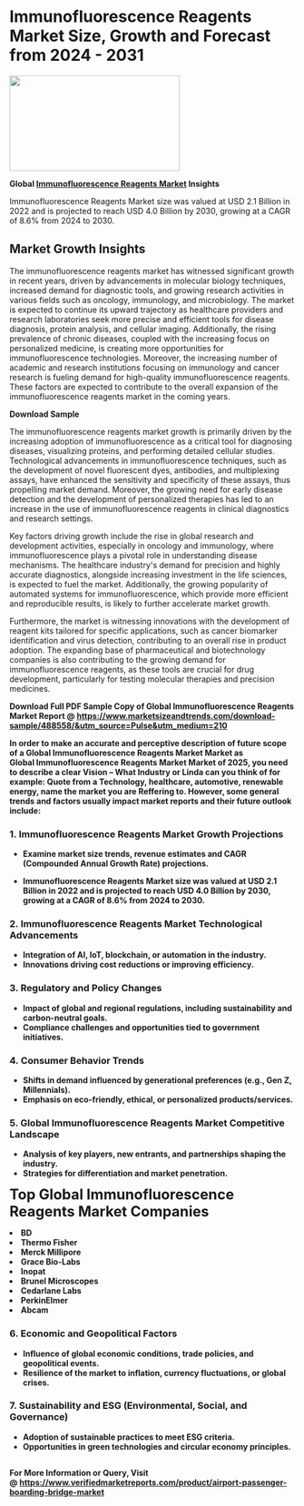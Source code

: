 <H1>Immunofluorescence Reagents Market Size, Growth and Forecast from 2024 - 2031</H1><img class="aligncenter size-medium wp-image-584254" src="https://thirdeyenews.in/wp-content/uploads/2024/09/Global-Market-Research-300x168.jpeg" alt="" width="300" height="168" /><p><strong>Global&nbsp;<a href="https://www.marketsizeandtrends.com/download-sample/488558/&amp;utm_source=Pulse&amp;utm_medium=210">Immunofluorescence Reagents Market</a> Insights</strong></p><p>Immunofluorescence Reagents Market size was valued at USD 2.1 Billion in 2022 and is projected to reach USD 4.0 Billion by 2030, growing at a CAGR of 8.6% from 2024 to 2030.</p><p><h2>Market Growth Insights</h2> <p>The immunofluorescence reagents market has witnessed significant growth in recent years, driven by advancements in molecular biology techniques, increased demand for diagnostic tools, and growing research activities in various fields such as oncology, immunology, and microbiology. The market is expected to continue its upward trajectory as healthcare providers and research laboratories seek more precise and efficient tools for disease diagnosis, protein analysis, and cellular imaging. Additionally, the rising prevalence of chronic diseases, coupled with the increasing focus on personalized medicine, is creating more opportunities for immunofluorescence technologies. Moreover, the increasing number of academic and research institutions focusing on immunology and cancer research is fueling demand for high-quality immunofluorescence reagents. These factors are expected to contribute to the overall expansion of the immunofluorescence reagents market in the coming years.</p> <p><strong>Download Sample</strong></p> <p>The immunofluorescence reagents market growth is primarily driven by the increasing adoption of immunofluorescence as a critical tool for diagnosing diseases, visualizing proteins, and performing detailed cellular studies. Technological advancements in immunofluorescence techniques, such as the development of novel fluorescent dyes, antibodies, and multiplexing assays, have enhanced the sensitivity and specificity of these assays, thus propelling market demand. Moreover, the growing need for early disease detection and the development of personalized therapies has led to an increase in the use of immunofluorescence reagents in clinical diagnostics and research settings.</p> <p>Key factors driving growth include the rise in global research and development activities, especially in oncology and immunology, where immunofluorescence plays a pivotal role in understanding disease mechanisms. The healthcare industry's demand for precision and highly accurate diagnostics, alongside increasing investment in the life sciences, is expected to fuel the market. Additionally, the growing popularity of automated systems for immunofluorescence, which provide more efficient and reproducible results, is likely to further accelerate market growth.</p> <p>Furthermore, the market is witnessing innovations with the development of reagent kits tailored for specific applications, such as cancer biomarker identification and virus detection, contributing to an overall rise in product adoption. The expanding base of pharmaceutical and biotechnology companies is also contributing to the growing demand for immunofluorescence reagents, as these tools are crucial for drug development, particularly for testing molecular therapies and precision medicines.</p> <p><strong></p><p><span class=""><strong>Download Full PDF Sample Copy of Global Immunofluorescence Reagents Market Report</strong> @ <a href="https://www.marketsizeandtrends.com/download-sample/488558/&amp;utm_source=Pulse&amp;utm_medium=210" target="_blank">https://www.marketsizeandtrends.com/download-sample/488558/&amp;utm_source=Pulse&amp;utm_medium=210</a></span></p><p>In order to make an accurate and perceptive description of future scope of a Global&nbsp;Immunofluorescence Reagents Market Market as Global&nbsp;Immunofluorescence Reagents Market Market of 2025, you need to describe a clear Vision &ndash; What Industry or Linda can you think of for example: Quote from a Technology, healthcare, automotive, renewable energy, name the market you are Reffering to. However, some general trends and factors usually impact market reports and their future outlook include:</p><h3>1.&nbsp;<strong>Immunofluorescence Reagents Market Growth Projections</strong></h3><ul><li>Examine market size trends, revenue estimates and CAGR (Compounded Annual Growth Rate) projections.</li><li><p>Immunofluorescence Reagents Market size was valued at USD 2.1 Billion in 2022 and is projected to reach USD 4.0 Billion by 2030, growing at a CAGR of 8.6% from 2024 to 2030.</p></li></ul><h3>2.&nbsp;<strong>Immunofluorescence Reagents Market Technological Advancements</strong></h3><ul><li>Integration of AI, IoT, blockchain, or automation in the industry.</li><li>Innovations driving cost reductions or improving efficiency.</li></ul><h3>3.&nbsp;<strong>Regulatory and Policy Changes</strong></h3><ul><li>Impact of global and regional regulations, including sustainability and carbon-neutral goals.</li><li>Compliance challenges and opportunities tied to government initiatives.</li></ul><h3>4.&nbsp;<strong>Consumer Behavior Trends</strong></h3><ul><li>Shifts in demand influenced by generational preferences (e.g., Gen Z, Millennials).</li><li>Emphasis on eco-friendly, ethical, or personalized products/services.</li></ul><h3>5.&nbsp;<strong>Global Immunofluorescence Reagents Market Competitive Landscape</strong></h3><ul><li>Analysis of key players, new entrants, and partnerships shaping the industry.</li><li>Strategies for differentiation and market penetration.</li></ul><p data-pm-slice="1 1 []"><span style="color: inherit; font-family: inherit; font-size: 25px;">Top Global Immunofluorescence Reagents Market Companies</span></p><div class="" data-test-id=""><p><li>BD</li><li> Thermo Fisher</li><li> Merck Millipore</li><li> Grace Bio-Labs</li><li> Inopat</li><li> Brunel Microscopes</li><li> Cedarlane Labs</li><li> PerkinElmer</li><li> Abcam</li></p></div><h3>6.&nbsp;<strong>Economic and Geopolitical Factors</strong></h3><ul><li>Influence of global economic conditions, trade policies, and geopolitical events.</li><li>Resilience of the market to inflation, currency fluctuations, or global crises.</li></ul><h3>7.&nbsp;<strong>Sustainability and ESG (Environmental, Social, and Governance)</strong></h3><ul><li>Adoption of sustainable practices to meet ESG criteria.</li><li>Opportunities in green technologies and circular economy principles.</li></ul><h2><strong style="font-size: 14px;">For More Information or Query, Visit @&nbsp;</strong><a style="background-color: #ffffff; font-size: 14px;" href="https://www.marketsizeandtrends.com/report/immunofluorescence-reagents-market/" target="_blank">https://www.verifiedmarketreports.com/product/airport-passenger-boarding-bridge-market</a></h2>
